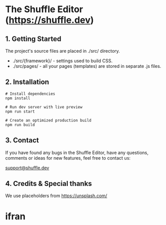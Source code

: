# The Shuffle Editor (https://shuffle.dev)

## 1. Getting Started

The project's source files are placed in ./src/ directory. 

* ./src/{framework}/ - settings used to build CSS.
* ./src/pages/ - all your pages (templates) are stored in separate .js files.

## 2. Installation

```
# Install dependencies
npm install 

# Run dev server with live preview
npm run start

# Create an optimized production build
npm run build
```

## 3. Contact

If you have found any bugs in the Shuffle Editor, have any questions, 
comments or ideas for new features, feel free to contact us:

support@shuffle.dev

## 4. Credits & Special thanks

We use placeholders from https://unsplash.com/
# ifran
